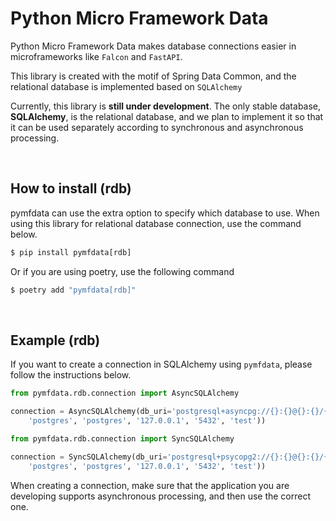 # Python Micro Framework Data

Python Micro Framework Data makes database connections easier in microframeworks like ```Falcon``` and ```FastAPI```.

This library is created with the motif of Spring Data Common, and the relational database is implemented based on ```SQLAlchemy```



Currently, this library is **still under development**. The only stable database, **SQLAlchemy**, is the relational database, and we plan to implement it so that it can be used separately according to synchronous and asynchronous processing.



<br />



## How to install (rdb)

pymfdata can use the extra option to specify which database to use. When using this library for relational database connection, use the command below.

```python
$ pip install pymfdata[rdb]
```

Or if you are using poetry, use the following command

```python
$ poetry add "pymfdata[rdb]"
```



<br />



## Example (rdb)

If you want to create a connection in SQLAlchemy using ```pymfdata```, please follow the instructions below.

```python
from pymfdata.rdb.connection import AsyncSQLAlchemy

connection = AsyncSQLAlchemy(db_uri='postgresql+asyncpg://{}:{}@{}:{}/{}'.format(
    'postgres', 'postgres', '127.0.0.1', '5432', 'test'))
```

```python
from pymfdata.rdb.connection import SyncSQLAlchemy

connection = SyncSQLAlchemy(db_uri='postgresql+psycopg2://{}:{}@{}:{}/{}'.format(
    'postgres', 'postgres', '127.0.0.1', '5432', 'test'))
```

When creating a connection, make sure that the application you are developing supports asynchronous processing, and then use the correct one.



<br />



